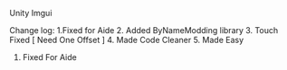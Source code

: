 Unity Imgui 


Change log:
1.Fixed for Aide
2. Added ByNameModding library
3. Touch Fixed [ Need One Offset ]
4. Made Code Cleaner
5. Made Easy 
1. Fixed For Aide
